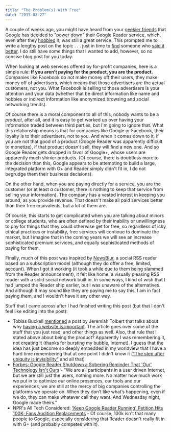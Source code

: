 ```yaml
---
title: "The Problem(s) With Free"
date: "2013-03-27"
---
```


A couple of weeks ago, you might have heard from your [geekier friends](http://www.reddit.com/r/technology/comments/1a8ygk/official_google_reader_blog_powering_down_google/) that Google has decided to "[power down](http://googlereader.blogspot.com/2013/03/powering-down-google-reader.html)" their Google Reader service, which, even after they [hobbled](http://techcrunch.com/2011/10/20/google-reader-getting-overhauled-removing-your-friends/) it, was still a great service. This prompted me to write a lengthy post on the topic . . . just in time to [find](http://blog.newsblur.com/post/45632737156/three-months-to-scale-newsblur) someone who [said it better](http://blog.pinboard.in/2011/12/don_t_be_a_free_user/). I do still have some things that I wanted to add, however, so no concise blog post for you today.

When looking at web services offered by for-profit companies, here is a simple rule: **If you aren't paying for the product, you are the product.** Companies like Facebook do not make money off their users, they make money off of advertisers, which means that those advertisers are the actual customers, not you. What Facebook is selling to those advertisers is your attention and your data (whether that be direct information like name and hobbies or indirect information like anonymized browsing and social networking trends).

Of course there is a moral component to all of this, nobody wants to be a _product_, after all, and it is easy to get worked up over having your information traded between third parties, but I'm going to ignore that. What this relationship means is that for companies like Google or Facebook, their loyalty is to their advertisers, not to you. And when it comes down to it, if you are not that good of a product (Google Reader was apparently difficult to monetize), if that product doesn't sell, they will find a new one. And so Google Reader gets dropped in favor of Google+, whose users are apparently much shinier products. (Of course, there is doubtless more to the decision than this, Google appears to be attempting to build a large, integrated platform with G+ and Reader simply didn't fit in, I do not begrudge them their business decisions).

On the other hand, when you are paying directly for a service, you are the customer (or at least _a_ customer, there is nothing to keep that service from selling your information). The company has a vested interest in keeping you around, as you provide revenue. That doesn't make all paid services better than their free equivalents, but a lot of them are.

Of course, this starts to get complicated when you are talking about minors or college students, who are often defined by their inability or unwillingness to pay for things that they could otherwise get for free, so regardless of icky ethical practices or instability, free services will continue to dominate the market, but I imagine that in the coming years we will see an increase sophisticated premium services, and equally sophisticated methods of paying for them.

Finally, much of this post was inspired by [NewsBlur](http://www.newsblur.com), a social RSS reader based on a subscription model (although they do offer a free, limited, account). When I got it working (it took a while due to them being slammed from the Reader announcement), it felt like home: a visually pleasing RSS reader with a solid social network built in. In some ways, I kind of wish that I had jumped the Reader ship earlier, but I was unaware of the alternatives. And although it may sound like they are paying me to say this, I am in fact paying them, and I wouldn't have it any other way.

Stuff that I came across after I had finished writing this post (but that I don't feel like editing into the post):

- Tobias Buckell [mentioned](http://www.tobiasbuckell.com/2013/03/21/a-websites-your-best-bet/) a post by Jeremiah Tolbert that talks about why [having a website is important](http://www.jeremiahtolbert.com/2013/03/why-a-website-and-rss-is-still-your-best-bet/). The article goes over some of the stuff that you just read, and other things as well. Also, that rule that I stated above about being the product? Apparently I was remembering it, not creating it (thanks for bursting my bubble, internet). I guess that the idea has just become so deeply embedded in my worldview that I have a hard time remembering that at one point I didn't know it (["The step after ubiquity is invisibility"](http://www.pbs.org/cringely/pulpit/2007/pulpit_20070629_002360.html) and all that)
- [Forbes: Google Reader Shutdown a Sobering Reminder That 'Our' Technology Isn't Ours](http://www.forbes.com/sites/alexkantrowitz/2013/03/13/google-reader-shutdown-a-sobering-reminder-that-our-technology-isnt-ours/) - "We are all participants in a user driven Internet, but we are still just the users, nothing more. No matter how much work we put in to optimize our online presences, our tools and our experiences, we are still at the mercy of big companies controlling the platforms we operate on. When they don’t like what’s happening, even if we do, they can make whatever call they want. And Wednesday night, Google made theirs."
- NPR's All Tech Considered: ['Keep Google Reader Running' Petition Hits 100K; Fans Audition Replacements](http://www.npr.org/blogs/alltechconsidered/2013/03/15/174447205/keep-google-reader-running-petition-hits-100k-fans-audition-replacements) - Of course, 100k isn't that many people to Google, especially considering that Reader doesn't really fit in with G+ (and probably competes with it).
